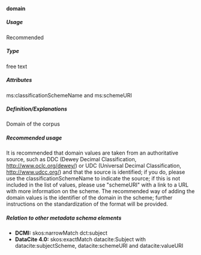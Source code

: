 #### domain
##### Usage
Recommended
##### Type
free text
##### Attributes
ms:classificationSchemeName and ms:schemeURI
##### Definition/Explanations
Domain of the corpus
##### Recommended usage
It is recommended that domain values are taken from an authoritative source, such as DDC (Dewey Decimal Classification, http://www.oclc.org/dewey/) or UDC (Universal Decimal Classification, http://www.udcc.org/) and that the source is identified; if you do, please use the classificationSchemeName to indicate the source; if this is not included in the list of values, please use "schemeURI" with a link to a URL with more information on the scheme. 
The recommended way of adding the domain values is the identifier of the domain in the scheme; further instructions on the standardization of the format will be provided.
##### Relation to other metadata schema elements
* **DCMI:** skos:narrowMatch dct:subject
* **DataCite 4.0:** skos:exactMatch datacite:Subject with datacite:subjectScheme, datacite:schemeURI and datacite:valueURI
